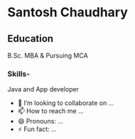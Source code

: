 # Santosh Chaudhary

## Education
 B.Sc. MBA & Pursuing MCA
### Skills-
 Java and App developer
 
- 💞️ I’m looking to collaborate on ...
- 📫 How to reach me ...
- 😄 Pronouns: ...
- ⚡ Fun fact: ...

<!---
santoshchaudharydbg/santoshchaudharydbg is a ✨ special ✨ repository because its `README.md` (this file) appears on your GitHub profile.
You can click the Preview link to take a look at your changes.
--->
